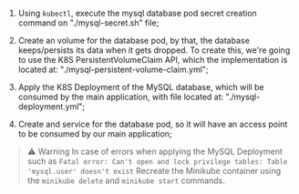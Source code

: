 1. Using `kubectl`, execute the mysql database pod secret creation command on "./mysql-secret.sh" file;

2. Create an volume for the database pod, by that, the database keeps/persists its data when it gets dropped. To create this, we're going to use the K8S PersistentVolumeClaim API, which the implementation is located at: "./mysql-persistent-volume-claim.yml";

3. Apply the K8S Deployment of the MySQL database, which will be consumed by the main application, with file located at: "./mysql-deployment.yml";

4. Create and service for the database pod, so it will have an access point to be consumed by our main application;


> ⚠️ Warning
> In case of errors when applying the MySQL Deployment such as `Fatal error: Can't open and lock privilege tables: Table 'mysql.user' doesn't exist`
> Recreate the Minikube container using the `minikube delete` and `minikube start` commands.
